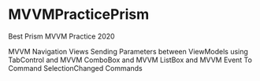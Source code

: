 # MVVMPracticePrism
Best Prism MVVM Practice 2020

MVVM
Navigation Views
Sending Parameters between ViewModels
using TabControl and MVVM
ComboBox and MVVM
ListBox and MVVM
Event To Command
SelectionChanged
Commands
